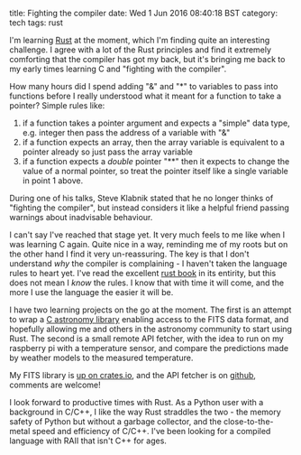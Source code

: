 title: Fighting the compiler
date: Wed  1 Jun 2016 08:40:18 BST
category: tech
tags: rust

I'm learning [Rust][rust] at the moment, which I'm finding quite an interesting
challenge.  I agree with a lot of the Rust principles and find it extremely
comforting that the compiler has got my back, but it's bringing me back to my
early times learning C and "fighting with the compiler".

How many hours did I spend adding "&" and "\*" to variables to pass into
functions before I really understood what it meant for a function to take a
pointer? Simple rules like:

1.  if a function takes a pointer argument and expects a "simple" data type,
    e.g.  integer then pass the address of a variable with "&"
1.  if a function expects an array, then the array variable is equivalent to a
    pointer already so just pass the array variable
1.  if a function expects a _double_ pointer "\*\*" then it expects to change
    the value of a normal pointer, so treat the pointer itself like a single
    variable in point 1 above.

During one of his talks, Steve Klabnik stated that he no longer thinks of
"fighting the compiler", but instead considers it like a helpful friend passing
warnings about inadvisable behaviour.

I can't say I've reached that stage yet.  It very much feels to me like when I
was learning C again.  Quite nice in a way, reminding me of my roots but on the
other hand I find it very un-reassuring.  The key is that I don't understand
_why_ the compiler is complaining - I haven't taken the language rules to heart
yet.  I've read the excellent [rust book][rust-book] in its entirity, but this
does not mean I _know_ the rules.  I know that with time it will come, and the
more I use the language the easier it will be. 

I have two learning projects on the go at the moment.  The first is an attempt
to wrap a [C astronomy library][cfitsio] enabling access to the FITS data
format, and hopefully allowing me and others in the astronomy community to
start using Rust.  The second is a small remote API fetcher, with the idea to
run on my raspberry pi with a temperature sensor, and compare the predictions
made by weather models to the measured temperature.

My FITS library is [up on crates.io][rust-fitsio], and the API fetcher is on
[github][met-office-checker], comments are welcome!

I look forward to productive times with Rust.  As a Python user with a
background in C/C++, I like the way Rust straddles the two - the memory safety
of Python but without a garbage collector, and the close-to-the-metal speed and
efficiency of C/C++.  I've been looking for a compiled language with RAII that
isn't C++ for ages.

[rust]: https://www.rust-lang.org/
[rust-book]: https://doc.rust-lang.org/book/
[cfitsio]: https://heasarc.gsfc.nasa.gov/docs/software/fitsio/fitsio.html
[rust-fitsio]: https://crates.io/crates/fitsio
[met-office-checker]: https://github.com/mindriot101/met-office-tester
